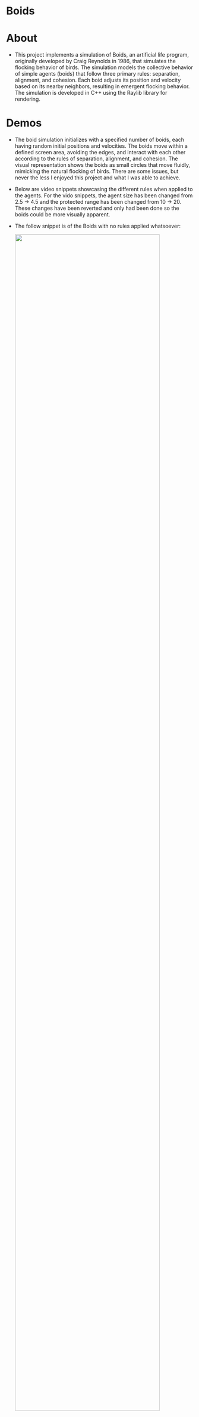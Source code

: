 # Boids
# About 
- This project implements a simulation of Boids, an artificial life program, originally developed by Craig Reynolds in 1986, that simulates the flocking behavior of birds. The simulation models the collective behavior of simple agents (boids) that follow three primary rules: separation, alignment, and cohesion. Each boid adjusts its position and velocity based on its nearby neighbors, resulting in emergent flocking behavior. The simulation is developed in C++ using the Raylib library for rendering.
# Demos
  - The boid simulation initializes with a specified number of boids, each having random initial positions and velocities. The boids move within a defined screen area, avoiding the edges, and interact with each other according to the rules of separation, alignment, and cohesion. The visual representation shows the boids as small circles that move fluidly, mimicking the natural flocking of birds. There are some issues, but never the less I enjoyed this project and what I was able to achieve.

  - Below are video snippets showcasing the different rules when applied to the agents. For the vido snippets, the agent size has been changed from 2.5 -> 4.5 and the protected range has been changed from 10 -> 20. These changes have been reverted and only had been done so the boids could be more visually apparent. 

  - The follow snippet is of the Boids with no rules applied whatsoever:
    
     <img src="https://github.com/mjollnir03/Boids/assets/98365394/d263f626-32f2-411d-b1af-ebac33cd67bf" width="90%"/>
     
  - This is when only Seperation is applied:
    
     <img src="https://github.com/mjollnir03/Boids/assets/98365394/389821e1-551b-4eef-ace1-76aafcb1dba7" width="90%"/>
     
  - This is when both Seperation and Alignment is applied:
    
     <img src="https://github.com/mjollnir03/Boids/assets/98365394/a33d2387-ec42-4118-af1a-3525a3546525" width="90%"/>
     
  - Lastly this is with Seperation, Alignment and Cohesion all applied:
    
     <img src="https://github.com/mjollnir03/Boids/assets/98365394/8ad8994c-35fe-4232-ab80-e1aab08757cd" width="90%"/>
    
  - Previous Version:
    
    - The video below was my first version of this Boid project. As you can see it is a lot more rigid and unrealistic than the current version.
      
      <img src="https://github.com/mjollnir03/Boids/assets/98365394/7c01a83d-f3b2-44f7-b76f-0cce44ea0444" width="90%"/> 
# References 
- Craig Reynolds' original paper on Boids: "Flocks, Herds, and Schools: A Distributed Behavioral Model" (1987)
- Raylib library for rendering: [Raylib](https://www.raylib.com/)
- V. Hunter Adams Boids-Algorithm Pseudocode [Boids-algorithm](https://vanhunteradams.com/Pico/Animal_Movement/Boids-algorithm.html)

# *Work in Progress*
- Add Conclusion
  - Include the Executable Directory (Windows Only)
